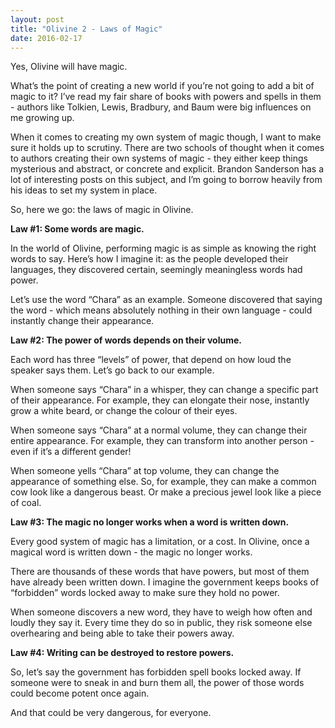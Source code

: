 ```yaml
---
layout: post
title: "Olivine 2 - Laws of Magic"
date: 2016-02-17
---
```


Yes, Olivine will have magic.

What’s the point of creating a new world if you’re not going to add a bit of magic to it? I’ve read my fair share of books with powers and spells in them - authors like Tolkien, Lewis, Bradbury, and Baum were big influences on me growing up.

When it comes to creating my own system of magic though, I want to make sure it holds up to scrutiny. There are two schools of thought when it comes to authors creating their own systems of magic - they either keep things mysterious and abstract, or concrete and explicit. Brandon Sanderson has a lot of interesting posts on this subject, and I’m going to borrow heavily from his ideas to set my system in place.

So, here we go: the laws of magic in Olivine.

**Law #1: Some words are magic.**

In the world of Olivine, performing magic is as simple as knowing the right words to say. Here’s how I imagine it: as the people developed their languages, they discovered certain, seemingly meaningless words had power.

Let’s use the word “Chara” as an example. Someone discovered that saying the word - which means absolutely nothing in their own language - could instantly change their appearance.

**Law #2: The power of words depends on their volume.**

Each word has three “levels” of power, that depend on how loud the speaker says them. Let’s go back to our example.

When someone says “Chara” in a whisper, they can change a specific part of their appearance. For example, they can elongate their nose, instantly grow a white beard, or change the colour of their eyes.

When someone says “Chara” at a normal volume, they can change their entire appearance. For example, they can transform into another person - even if it’s a different gender!

When someone yells “Chara” at top volume, they can change the appearance of something else. So, for example, they can make a common cow look like a dangerous beast. Or make a precious jewel look like a piece of coal.

**Law #3: The magic no longer works when a word is written down.**

Every good system of magic has a limitation, or a cost. In Olivine, once a magical word is written down - the magic no longer works.

There are thousands of these words that have powers, but most of them have already been written down. I imagine the government keeps books of “forbidden” words locked away to make sure they hold no power.

When someone discovers a new word, they have to weigh how often and loudly they say it. Every time they do so in public, they risk someone else overhearing and being able to take their powers away.

**Law #4: Writing can be destroyed to restore powers.**

So, let’s say the government has forbidden spell books locked away. If someone were to sneak in and burn them all, the power of those words could become potent once again.

And that could be very dangerous, for everyone.

